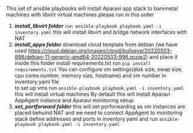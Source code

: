 This set of ansible playbooks will install Aparavi app stack to baremetal machines with libvirt virtual machines
please run in this order
1. ***install_libvirt folder***
```run ansible-playbook playbook.yaml -i inventory.yaml```
this will install libvirt and bridge network interfaces with NAT
2. ***install_apps folder***
download cloud template from debian (we have used https://cloud.debian.org/images/cloud/bullseye/20220503-998/debian-11-generic-amd64-20220503-998.qcow2) and place it inside this folder
install requirements.txt
run
```pip install requirements.txt```
You can configure vm settings(disk size, swap size, cpu cores number, memory size, hostname) and vm number in inventory.yaml file  
to set up vms run 
```ansible-playbook playbook.yaml -i inventory.yaml```
this will install virtual machines
By default this will install Aparavi AppAgent instance and Aparavi monitoring setup
3. ***set_portforward folder***
this will set porforwarding as vm instances are placed behuind NAT and we need to connect AppAgent to monitoring stack
define addresses and ports in inventory.yaml and run 
```ansible-playbook playbook.yaml -i inventory.yaml```